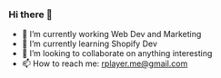 ### Hi there 👋



- 🔭 I’m currently working Web Dev and Marketing
- 🌱 I’m currently learning Shopify Dev
- 👯 I’m looking to collaborate on anything interesting 
- 📫 How to reach me: rplayer.me@gmail.com

